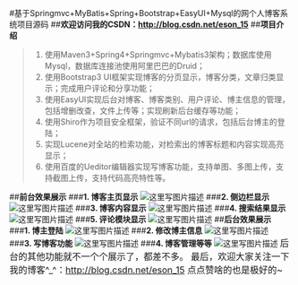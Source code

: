 
#基于Springmvc+MyBatis+Spring+Bootstrap+EasyUI+Mysql的网个人博客系统项目源码
##**欢迎访问我的CSDN：http://blog.csdn.net/eson_15**
##**项目介绍**

>1. 使用Maven3+Spring4+Springmvc+Mybatis3架构；数据库使用Mysql，数据库连接池使用阿里巴巴的Druid；
>2. 使用Bootstrap3 UI框架实现博客的分页显示，博客分类，文章归类显示；完成用户评论和分享功能；
>3. 使用EasyUI实现后台对博客、博客类别、用户评论、博主信息的管理，包括增删改查，文件上传等；实现刷新后台缓存等功能；
>4. 使用Shiro作为项目安全框架，验证不同url的请求，包括后台博主的登陆；
>5. 实现Lucene对全站的检索功能，对检索出的博客标题和内容实现高亮显示；
>6. 使用百度的Ueditor编辑器实现写博客功能，支持单图、多图上传，支持截图上传，支持代码高亮特性等。

##**前台效果展示**
###**1. 博客主页显示**
![这里写图片描述](http://img.blog.csdn.net/20160715101924723)
###**2. 侧边栏显示**
![这里写图片描述](http://img.blog.csdn.net/20160715102010923)
###**3. 博客内容显示**
![这里写图片描述](http://img.blog.csdn.net/20160715102206633)
###**4. 搜索结果显示**
![这里写图片描述](http://img.blog.csdn.net/20160715102331331)
###**5. 评论模块显示**
![这里写图片描述](http://img.blog.csdn.net/20160715102442316)
##**后台效果展示**
###**1. 博主登陆**
![这里写图片描述](http://img.blog.csdn.net/20160715102637030)
###**2. 修改博主信息**
![这里写图片描述](http://img.blog.csdn.net/20160715102907177)
###**3. 写博客功能**
![这里写图片描述](http://img.blog.csdn.net/20160715103127006)
###**4. 博客管理等等**
![这里写图片描述](http://img.blog.csdn.net/20160715103258742)
<font size=3>后台的其他功能就不一个个展示了，都差不多。
最后，欢迎大家关注一下我的博客^_^：http://blog.csdn.net/eson_15
点点赞啥的也是极好的~

